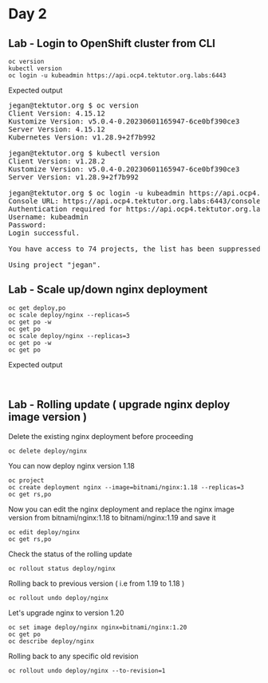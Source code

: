 # Day 2

## Lab - Login to OpenShift cluster from CLI
```
oc version
kubectl version
oc login -u kubeadmin https://api.ocp4.tektutor.org.labs:6443
```

Expected output
<pre>
jegan@tektutor.org $ oc version
Client Version: 4.15.12
Kustomize Version: v5.0.4-0.20230601165947-6ce0bf390ce3
Server Version: 4.15.12
Kubernetes Version: v1.28.9+2f7b992
  
jegan@tektutor.org $ kubectl version
Client Version: v1.28.2
Kustomize Version: v5.0.4-0.20230601165947-6ce0bf390ce3
Server Version: v1.28.9+2f7b992
  
jegan@tektutor.org $ oc login -u kubeadmin https://api.ocp4.tektutor.org.labs:6443
Console URL: https://api.ocp4.tektutor.org.labs:6443/console
Authentication required for https://api.ocp4.tektutor.org.labs:6443 (openshift)
Username: kubeadmin
Password: 
Login successful.

You have access to 74 projects, the list has been suppressed. You can list all projects with 'oc projects'

Using project "jegan".  
</pre>

## Lab - Scale up/down nginx deployment
```
oc get deploy,po
oc scale deploy/nginx --replicas=5
oc get po -w
oc get po
oc scale deploy/nginx --replicas=3
oc get po -w
oc get po
```

Expected output
<pre>

</pre>

## Lab - Rolling update ( upgrade nginx deploy image version )

Delete the existing nginx deployment before proceeding
```
oc delete deploy/nginx
```

You can now deploy nginx version 1.18
```
oc project
oc create deployment nginx --image=bitnami/nginx:1.18 --replicas=3
oc get rs,po
```

Now you can edit the nginx deployment and replace the nginx image version from bitnami/nginx:1.18 to bitnami/nginx:1.19 and save it
```
oc edit deploy/nginx
oc get rs,po
```


Check the status of the rolling update
```
oc rollout status deploy/nginx
```

Rolling back to previous version ( i.e from 1.19 to 1.18 )
```
oc rollout undo deploy/nginx
```

Let's upgrade nginx to version 1.20
```
oc set image deploy/nginx nginx=bitnami/nginx:1.20
oc get po
oc describe deploy/nginx
```

Rolling back to any specific old revision
```
oc rollout undo deploy/nginx --to-revision=1
```
